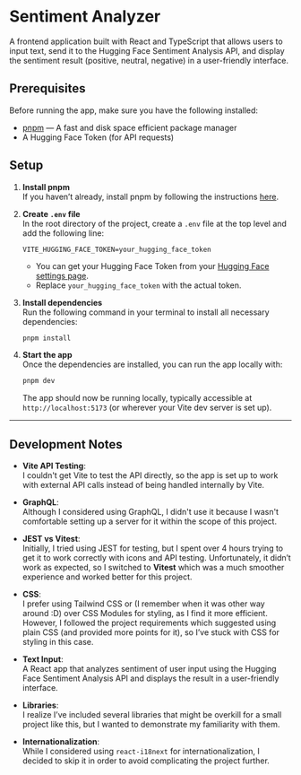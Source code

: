 # Sentiment Analyzer

A frontend application built with React and TypeScript that allows users to input text, send it to the Hugging Face Sentiment Analysis API, and display the sentiment result (positive, neutral, negative) in a user-friendly interface.

## Prerequisites

Before running the app, make sure you have the following installed:

- [pnpm](https://pnpm.io/) — A fast and disk space efficient package manager
- A Hugging Face Token (for API requests)

## Setup

1. **Install pnpm**  
   If you haven’t already, install pnpm by following the instructions [here](https://pnpm.io/).

2. **Create `.env` file**  
   In the root directory of the project, create a `.env` file at the top level and add the following line:

   ```
   VITE_HUGGING_FACE_TOKEN=your_hugging_face_token
   ```

   - You can get your Hugging Face Token from your [Hugging Face settings page](https://huggingface.co/settings/tokens).
   - Replace `your_hugging_face_token` with the actual token.

3. **Install dependencies**  
   Run the following command in your terminal to install all necessary dependencies:

   ```bash
   pnpm install
   ```

4. **Start the app**  
   Once the dependencies are installed, you can run the app locally with:

   ```bash
   pnpm dev
   ```

   The app should now be running locally, typically accessible at `http://localhost:5173` (or wherever your Vite dev server is set up).

---

## Development Notes

- **Vite API Testing**:  
  I couldn't get Vite to test the API directly, so the app is set up to work with external API calls instead of being handled internally by Vite.
- **GraphQL**:  
  Although I considered using GraphQL, I didn't use it because I wasn't comfortable setting up a server for it within the scope of this project.

- **JEST vs Vitest**:  
  Initially, I tried using JEST for testing, but I spent over 4 hours trying to get it to work correctly with icons and API testing. Unfortunately, it didn’t work as expected, so I switched to **Vitest** which was a much smoother experience and worked better for this project.

- **CSS**:  
  I prefer using Tailwind CSS or (I remember when it was other way around :D) over CSS Modules for styling, as I find it more efficient. However, I followed the project requirements which suggested using plain CSS (and provided more points for it), so I’ve stuck with CSS for styling in this case.

- **Text Input**:  
  A React app that analyzes sentiment of user input using the Hugging Face Sentiment Analysis API and displays the result in a user-friendly interface.

- **Libraries**:  
  I realize I’ve included several libraries that might be overkill for a small project like this, but I wanted to demonstrate my familiarity with them.

- **Internationalization**:  
  While I considered using `react-i18next` for internationalization, I decided to skip it in order to avoid complicating the project further.
